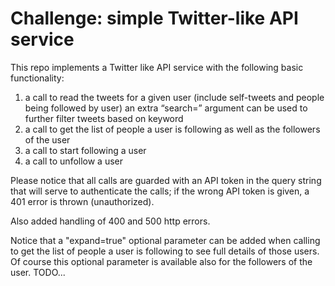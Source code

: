 # Challenge: simple Twitter-like API service
This repo implements a Twitter like API service with the following basic functionality:

1. a call to read the tweets for a given user (include self-tweets and people being followed by user)
an extra “search=” argument can be used to further filter tweets based on keyword
2. a call to get the list of people a user is following as well as the followers of the user
3. a call to start following a user
4. a call to unfollow a user

Please notice that all calls are guarded with an API token in the query string that will serve
to authenticate the calls; if the wrong API token is given, a 401 error is thrown (unauthorized).

Also added handling of 400 and 500 http errors.

Notice that a "expand=true" optional parameter can be added when 
calling to get the list of people a user is following to see full details of those users. Of course
this optional parameter is available also for the followers of the user.
TODO...
